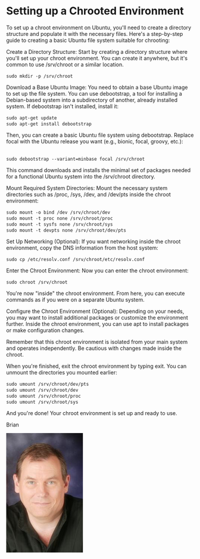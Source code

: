 # Setting up a Chrooted Environment

To set up a chroot environment on Ubuntu, you'll need to create a directory structure and populate it with the necessary files. Here's a step-by-step guide to creating a basic Ubuntu file system suitable for chrooting:

Create a Directory Structure: Start by creating a directory structure where you'll set up your chroot environment. You can create it anywhere, but it's common to use /srv/chroot or a similar location.

```console
sudo mkdir -p /srv/chroot
```

Download a Base Ubuntu Image: You need to obtain a base Ubuntu image to set up the file system. You can use debootstrap, a tool for installing a Debian-based system into a subdirectory of another, already installed system. If debootstrap isn't installed, install it:

```console
sudo apt-get update
sudo apt-get install debootstrap
```
Then, you can create a basic Ubuntu file system using debootstrap. Replace focal with the Ubuntu release you want (e.g., bionic, focal, groovy, etc.):

```console

sudo debootstrap --variant=minbase focal /srv/chroot
```

This command downloads and installs the minimal set of packages needed for a functional Ubuntu system into the /srv/chroot directory.

Mount Required System Directories: Mount the necessary system directories such as /proc, /sys, /dev, and /dev/pts inside the chroot environment:

```console
sudo mount -o bind /dev /srv/chroot/dev
sudo mount -t proc none /srv/chroot/proc
sudo mount -t sysfs none /srv/chroot/sys
sudo mount -t devpts none /srv/chroot/dev/pts
```
Set Up Networking (Optional): If you want networking inside the chroot environment, copy the DNS information from the host system:

```console
sudo cp /etc/resolv.conf /srv/chroot/etc/resolv.conf
```
Enter the Chroot Environment: Now you can enter the chroot environment:

```console
sudo chroot /srv/chroot
```

You're now "inside" the chroot environment. From here, you can execute commands as if you were on a separate Ubuntu system.

Configure the Chroot Environment (Optional): Depending on your needs, you may want to install additional packages or customize the environment further. Inside the chroot environment, you can use apt to install packages or make configuration changes.

Remember that this chroot environment is isolated from your main system and operates independently. Be cautious with changes made inside the chroot.

When you're finished, exit the chroot environment by typing exit. You can unmount the directories you mounted earlier:

```console
sudo umount /srv/chroot/dev/pts
sudo umount /srv/chroot/dev
sudo umount /srv/chroot/proc
sudo umount /srv/chroot/sys
```

And you're done! Your chroot environment is set up and ready to use.

Brian

![Lovell Portrait](/images/Lovell_portrait_small.jpg "Brian Lovell")

<!-- Put Javascript here! -->

<script src="/assets/scripts/copyCode.js" async> </script>
